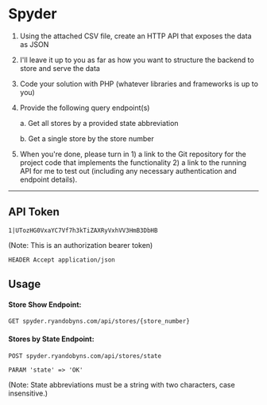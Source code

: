 # Spyder

1. Using the attached CSV file, create an HTTP API that exposes the data as JSON

2. I'll leave it up to you as far as how you want to structure the backend to store and serve the data

3. Code your solution with PHP (whatever libraries and frameworks is up to you)

4. Provide the following query endpoint(s)

    a. Get all stores by a provided state abbreviation

    b. Get a single store by the store number

5. When you're done, please turn in 1) a link to the Git repository for the project code that implements the functionality 2) a link to the running API for me to test out (including any necessary authentication and endpoint details).

---

## API Token

`1|UTozHG0VxaYC7Vf7h3kTiZAXRyVxhVV3HmB3DbHB`

(Note: This is an authorization bearer token)

```
HEADER Accept application/json
```

## Usage

#### Store Show Endpoint:

```
GET spyder.ryandobyns.com/api/stores/{store_number}
```

#### Stores by State Endpoint:

```
POST spyder.ryandobyns.com/api/stores/state

PARAM 'state' => 'OK'
```

(Note: State abbreviations must be a string with two characters, case insensitive.)
